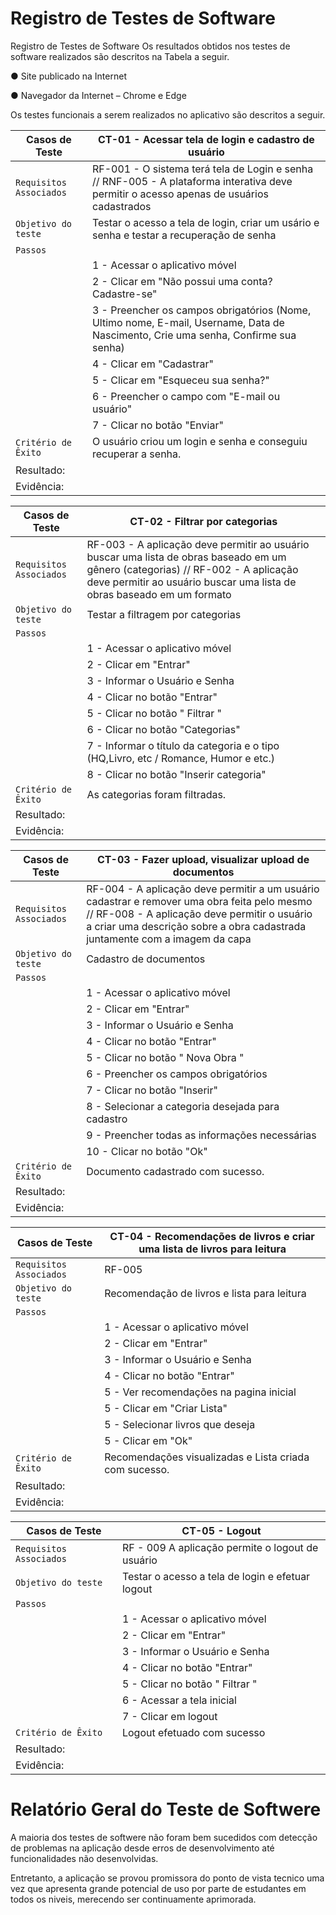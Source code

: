 # Registro de Testes de Software

Registro de Testes de Software
Os resultados obtidos nos testes de software realizados são descritos na Tabela a seguir.

● Site publicado na Internet

● Navegador da Internet – Chrome e Edge

Os testes funcionais a serem realizados no aplicativo são descritos a seguir.

| Casos de Teste | CT-01 - Acessar tela de login e cadastro de usuário |
|--------------------|------------------------------------|
|`Requisitos Associados` | RF-001 - O sistema terá tela de Login e senha // RNF-005 - A plataforma interativa deve permitir o acesso apenas de usuários cadastrados |
|`Objetivo do teste` | Testar o acesso a tela de login, criar um usário e senha e testar a recuperação de senha |
|`Passos` | 
||1 - Acessar o aplicativo móvel |
||2 - Clicar em "Não possui uma conta? Cadastre-se" |
||3 - Preencher os campos obrigatórios (Nome, Ultimo nome, E-mail, Username, Data de Nascimento, Crie uma senha, Confirme sua senha) |
||4 - Clicar em "Cadastrar" |
||5 - Clicar em "Esqueceu sua senha?" |
||6 - Preencher o campo com "E-mail ou usuário" |
||7 - Clicar no botão "Enviar" |
|`Critério de Êxito` | O usuário criou um login e senha e conseguiu recuperar a senha. |
|Resultado:  | |
|Evidência:  | |


| Casos de Teste | CT-02 - Filtrar por categorias |
|--------------------|------------------------------------|
|`Requisitos Associados` | RF-003 -  A aplicação deve permitir ao usuário buscar uma lista de obras baseado em um gênero (categorias) //  RF-002 - A aplicação deve permitir ao usuário buscar uma lista de obras baseado em um formato |
|`Objetivo do teste` | Testar a filtragem por categorias |
|`Passos` | 
||1 - Acessar o aplicativo móvel |
||2 - Clicar em "Entrar"|
||3 - Informar o Usuário e Senha |
||4 - Clicar no botão "Entrar" |
||5 - Clicar no botão " Filtrar " |
||6 - Clicar no botão "Categorias" |
||7 - Informar o título da categoria e o tipo (HQ,Livro, etc / Romance, Humor e etc.)|
||8 - Clicar no botão "Inserir categoria"  |
|`Critério de Êxito` | As categorias foram filtradas. |
|Resultado:  | |
|Evidência:  | |


| Casos de Teste | CT-03 - Fazer upload, visualizar upload de documentos |
|--------------------|------------------------------------|
|`Requisitos Associados` | RF-004 - A aplicação deve permitir a um usuário cadastrar e remover uma obra feita pelo mesmo // RF-008 - A aplicação deve permitir o usuário a criar uma descrição sobre a obra cadastrada juntamente com a imagem da capa |
|`Objetivo do teste` | Cadastro de documentos |
|`Passos` | 
||1 - Acessar o aplicativo móvel |
||2 - Clicar em "Entrar" |
||3 - Informar o Usuário e Senha | 
||4 - Clicar no botão "Entrar" |
||5 - Clicar no botão " Nova Obra " |
||6 - Preencher os campos obrigatórios |
||7 - Clicar no botão "Inserir" | 
||8 - Selecionar a categoria desejada para cadastro |
||9 - Preencher todas as informações necessárias |
||10 - Clicar no botão "Ok" |
|`Critério de Êxito` | Documento cadastrado com sucesso. |
|Resultado:  | |
|Evidência:  | |


| Casos de Teste | CT-04 - Recomendações de livros e criar uma lista de livros para leitura |
|--------------------|------------------------------------|
|`Requisitos Associados` | RF-005 | A aplicação deve permitir o usuário acessar um feed de recomendações de livros // RF-007 A aplicação deve permitir o usuário criar uma lista de livros para ler mais tarde.                                                                     |
|`Objetivo do teste` | Recomendação de livros e lista para leitura  |
|`Passos` | 
||1 - Acessar o aplicativo móvel |
||2 - Clicar em "Entrar" |
||3 - Informar o Usuário e Senha |
||4 - Clicar no botão "Entrar" |
||5 - Ver recomendações na pagina inicial|
||5 - Clicar em "Criar Lista"|
||5 - Selecionar livros que deseja |
||5 - Clicar em "Ok" |
|`Critério de Êxito` | Recomendações visualizadas e Lista criada com sucesso. |
|Resultado:  ||
|Evidência:  | |


| Casos de Teste | CT-05 - Logout|
|--------------------|------------------------------------|
|`Requisitos Associados` | RF - 009 A aplicação permite o logout de usuário |
|`Objetivo do teste` | Testar o acesso a tela de login e efetuar logout |
|`Passos` | 
||1 - Acessar o aplicativo móvel |
||2 - Clicar em "Entrar"|
||3 - Informar o Usuário e Senha |
||4 - Clicar no botão "Entrar" |
||5 - Clicar no botão " Filtrar " |
||6 - Acessar a tela inicial |
||7 - Clicar em logout |
|`Critério de Êxito` | Logout efetuado com sucesso |
|Resultado:  ||
|Evidência:  | |

# Relatório Geral do Teste de Softwere

A maioria dos testes de softwere não foram bem sucedidos com detecção de problemas na aplicação desde erros de desenvolvimento até funcionalidades não desenvolvidas.

Entretanto, a aplicação se provou promissora do ponto de vista tecnico uma vez que apresenta grande potencial de uso por parte de estudantes em todos os niveis, merecendo ser continuamente aprimorada.
